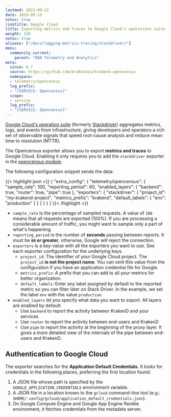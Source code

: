 ```yaml
---
lastmod: 2022-09-22
date: 2019-09-15
notoc: true
linktitle: Google Cloud
title: Exporting metrics and traces to Google Cloud's operations suite
weight: 120
notoc: true
aliases: ["/docs/logging-metrics-tracing/stackdriver/"]
menu:
  community_current:
    parent: "080 Telemetry and Analytics"
meta:
  since: 0.7
  source: https://github.com/krakendio/krakend-opencensus
  namespace:
  - telemetry/opencensus
  log_prefix:
  - "[SERVICE: Opencensus]"
  scope:
  - service
  log_prefix:
  - "[SERVICE: Opencensus]"
---
```


[Google Cloud's operation suite](https://cloud.google.com/products/operations) (formerly [Stackdriver](https://cloud.google.com/stackdriver/)) aggregates metrics, logs, and events from infrastructure, giving developers and operators a rich set of observable signals that speed root-cause analysis and reduce mean time to resolution (MTTR).

The Opencensus exporter allows you to export **metrics and traces** to Google Cloud. Enabling it only requires you to add the `stackdriver` exporter in the [opencensus module](/docs/telemetry/opencensus/).

The following configuration snippet sends the data:

{{< highlight json >}}
{
  "extra_config": {
    "telemetry/opencensus": {
      "sample_rate": 100,
      "reporting_period": 60,
      "enabled_layers": {
        "backend": true,
        "router": true,
        "pipe": true
      },
      "exporters": {
        "stackdriver": {
          "project_id": "my-krakend-project",
          "metrics_prefix": "krakend",
          "default_labels": {
          "env": "production"
          }
        }
      }
    }
  }
}
{{< /highlight >}}

- `sample_rate` is the percentage of sampled requests. A value of `100` means that all requests are exported (100%). If you are processing a considerable amount of traffic, you might want to sample only a part of what's happening.
- `reporting_period` is the number of **seconds** passing between reports. It must be **`60` or greater**, otherwise, Google will reject the connection.
- `exporters` is a key-value with all the exporters you want to use. See each exporter configuration for the underlying keys.
  - `project_id`: The identifier of your Google Cloud project. The `project_id` **is not the project name**. You can omit this value from the configuration if you have an application credential file for Google.
  - `metrics_prefix`: A prefix that you can add to all your metrics for better organization.
  - `default_labels`: Enter any label assigned by default to the reported metric so you can filter later on Stack Driver. In the example, we set the label `env` with the value `production`.
- `enabled_layers` let you specify what data you want to export. All layers are enabled by default:
  - Use `backend` to report the activity between KrakenD and your services
  - Use `router` to report the activity between end-users and KrakenD
  - Use `pipe` to report the activity at the beginning of the proxy layer. It gives a more detailed view of the internals of the pipe between end-users and KrakenD.

## Authentication to Google Cloud
The exporter searches for the **Application Default Credentials**. It looks for credentials in the following places, preferring the first location found:

1. A JSON file whose path is specified by the `GOOGLE_APPLICATION_CREDENTIALS` environment variable.
2. A JSON file in a location known to the `gcloud` command-line tool (e.g.: `$HOME/.config/gcloud/application_default_credentials.json`).
3. On Google Compute Engine and Google App Engine flexible environment, it fetches credentials from the metadata server.